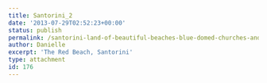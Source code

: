 ```yaml
---
title: Santorini_2
date: '2013-07-29T02:52:23+00:00'
status: publish
permalink: /santorini-land-of-beautiful-beaches-blue-domed-churches-and-stray-animals/santorini_2
author: Danielle
excerpt: 'The Red Beach, Santorini'
type: attachment
id: 176
---
```

<!DOCTYPE html PUBLIC "-//W3C//DTD HTML 4.0 Transitional//EN" "http://www.w3.org/TR/REC-html40/loose.dtd">
<?xml encoding="UTF-8">

